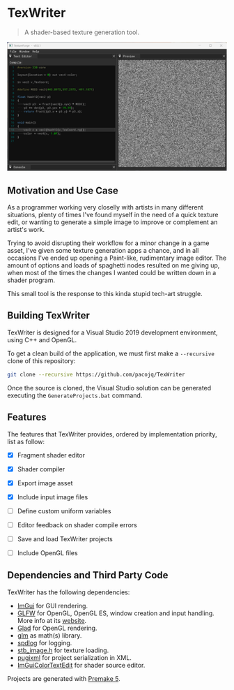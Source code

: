 # TexWriter

> A shader-based texture generation tool.

![Example usage of TexWriter, generating a noise texture](res/example.png)

## Motivation and Use Case

As a programmer working very closelly with artists in many different situations, plenty of times I've found myself
in the need of a quick texture edit, or wanting to generate a simple image to improve or complement an artist's
work.

Trying to avoid disrupting their workflow for a minor change in a game asset, I've given some texture generation apps
a chance, and in all occasions I've ended up opening a Paint-like, rudimentary image editor. The amount of options
and loads of spaghetti nodes resulted on me giving up, when most of the times the changes I wanted could be written
down in a shader program.

This small tool is the response to this kinda stupid tech-art struggle.


## Building TexWriter

TexWriter is designed for a Visual Studio 2019 development environment, using C++ and OpenGL.

To get a clean build of the application, we must first make a `--recursive` clone of this repository:

```bash
git clone --recursive https://github.com/pacojq/TexWriter
```

Once the source is cloned, the Visual Studio solution can be generated executing the `GenerateProjects.bat` command.


## Features

The features that TexWriter provides, ordered by implementation priority, list as follow:

- [x] Fragment shader editor
- [x] Shader compiler
- [x] Export image asset
- [x] Include input image files
- [ ] Define custom uniform variables
- [ ] Editor feedback on shader compile errors
- [ ] Save and load TexWriter projects
- [ ] Include OpenGL files



## Dependencies and Third Party Code

TexWriter has the following dependencies:

  - [ImGui](https://github.com/ocornut/imgui) for GUI rendering.
  - [GLFW](https://github.com/glfw/glfw) for OpenGL, OpenGL ES, window creation 
  and input handling. More info at its [website](https://www.glfw.org/).
  - [Glad](https://glad.dav1d.de) for OpenGL rendering.
  - [glm](https://github.com/g-truc//glm) as math(s) library.
  - [spdlog](https://github.com/gabime/spdlog) for logging.
  - [stb_image.h](https://github.com/nothings/stb) for texture loading.
  - [pugixml](https://pugixml.org) for project serialization in XML.
  - [ImGuiColorTextEdit](https://github.com/BalazsJako/ImGuiColorTextEdit) for shader source editor.

Projects are generated with [Premake 5](https://github.com/premake/premake-core/releases).

